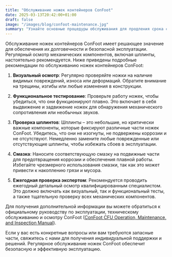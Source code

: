 ```yaml
---
title: "Обслуживание ножек контейнеров ConFoot"
date: 2025-03-13T20:42:00+01:00
draft: false
image: "/images/blog/confoot-maintenance.jpg"
summary: "Узнайте основные процедуры обслуживания для продления срока службы и обеспечения оптимальной работы ножек контейнеров ConFoot."
---
```


Обслуживание ножек контейнеров ConFoot имеет решающее значение для обеспечения их долговечности и безопасной эксплуатации. Регулярный осмотр механических компонентов, включая шплинты, настоятельно рекомендуется. Ниже приведены подробные рекомендации по обслуживанию ножек контейнеров ConFoot:

1. **Визуальный осмотр**: Регулярно проверяйте ножки на наличие видимых повреждений, износа или деформаций. Обратите внимание на трещины, изгибы или любые изменения в конструкции.

2. **Функциональное тестирование**: Проверьте работу ножек, чтобы убедиться, что они функционируют плавно. Это включает в себя выдвижение и задвижение ножек для обнаружения механического сопротивления или необычных звуков.

3. **Проверка шплинтов**: Шплинты – это небольшие, но критически важные компоненты, которые фиксируют различные части ножек ConFoot. Убедитесь, что они не изогнуты, не подвержены коррозии и не отсутствуют. Немедленно замените любые поврежденные или отсутствующие шплинты, чтобы избежать сбоев в эксплуатации.

4. **Смазка**: Наносите соответствующую смазку на подвижные части для предотвращения коррозии и обеспечения плавной работы. Избегайте чрезмерного использования смазки, так как это может привести к накоплению грязи и мусора.

5. **Ежегодная проверка экспертом**: Рекомендуется проводить ежегодный детальный осмотр квалифицированным специалистом. Это должно включать как визуальный, так и функциональный тесты, а также тщательную проверку всех механических компонентов.

Для получения дополнительной информации вы можете обратиться к официальному руководству по эксплуатации, техническому обслуживанию и осмотру ConFoot ([ConFoot CFU Operation, Maintenance, and Inspection Manual](https://confoot.fi/wp-content/uploads/2024/12/ConFoot-CFU20-Operation-maintenance-and-inspection-manual.pdf)).

Если у вас есть конкретные вопросы или вам требуются запасные части, свяжитесь с нами для получения индивидуальной поддержки и решений. Регулярное обслуживание ножек ConFoot обеспечит безопасную и эффективную эксплуатацию.